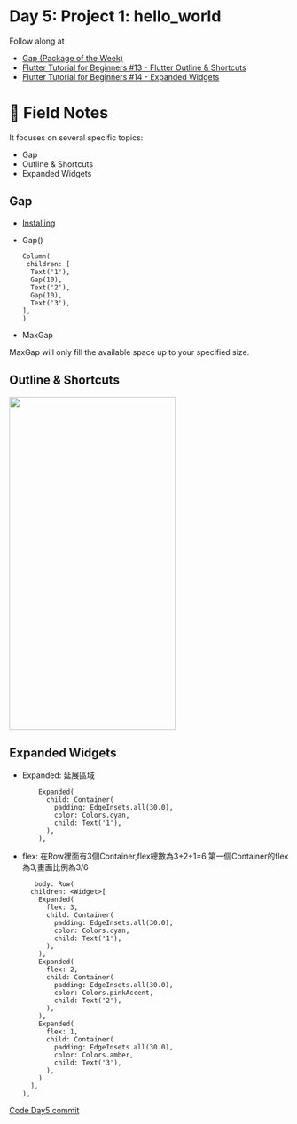 # Day 5: Project 1: hello_world

Follow along at 
- [Gap (Package of the Week)][1]
- [Flutter Tutorial for Beginners #13 - Flutter Outline & Shortcuts][3]
- [Flutter Tutorial for Beginners #14 - Expanded Widgets][4]

# 📒 Field Notes
It focuses on several specific topics:
- Gap
- Outline & Shortcuts
- Expanded Widgets

## Gap

- [Installing][2]
  

- Gap()
  
      Column(
       children: [
        Text('1'),
        Gap(10),
        Text('2'),
        Gap(10),
        Text('3'),
      ],
      )

- MaxGap

MaxGap will only fill the available space up to your specified size.


## Outline & Shortcuts

<img width="300" height="600" src="https://github.com/VisionAce/Screenshoots/blob/main/截圖%202023-11-08%20晚上10.24.47.png"/>

## Expanded Widgets

- Expanded: 延展區域

          Expanded(
            child: Container(
              padding: EdgeInsets.all(30.0),
              color: Colors.cyan,
              child: Text('1'),
            ),
          ),
          
- flex: 在Row裡面有3個Container,flex總數為3+2+1=6,第一個Container的flex為3,畫面比例為3/6

         body: Row(
        children: <Widget>[
          Expanded(
            flex: 3,
            child: Container(
              padding: EdgeInsets.all(30.0),
              color: Colors.cyan,
              child: Text('1'),
            ),
          ),
          Expanded(
            flex: 2,
            child: Container(
              padding: EdgeInsets.all(30.0),
              color: Colors.pinkAccent,
              child: Text('2'),
            ),
          ),
          Expanded(
            flex: 1,
            child: Container(
              padding: EdgeInsets.all(30.0),
              color: Colors.amber,
              child: Text('3'),
            ),
          )
        ],
      ),


[Code Day5 commit][5]


[1]: https://www.youtube.com/watch?v=MqjCIITfCIA
[2]: https://pub.dev/packages/gap/install
[3]: https://www.youtube.com/watch?v=RdPkFd6_fTA&list=PL4cUxeGkcC9jLYyp2Aoh6hcWuxFDX6PBJ&index=13
[4]: https://www.youtube.com/watch?v=zNZvuP8h1vs&list=PL4cUxeGkcC9jLYyp2Aoh6hcWuxFDX6PBJ&index=14
[5]: https://github.com/VisionAce/BeginnerFlutter/commit/54f9cf47f9ec2828ee1eb945af8f0745330aa492
